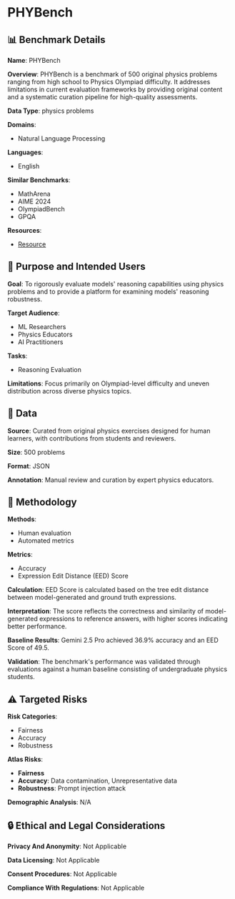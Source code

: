 # PHYBench

## 📊 Benchmark Details

**Name**: PHYBench

**Overview**: PHYBench is a benchmark of 500 original physics problems ranging from high school to Physics Olympiad difficulty. It addresses limitations in current evaluation frameworks by providing original content and a systematic curation pipeline for high-quality assessments.

**Data Type**: physics problems

**Domains**:
- Natural Language Processing

**Languages**:
- English

**Similar Benchmarks**:
- MathArena
- AIME 2024
- OlympiadBench
- GPQA

**Resources**:
- [Resource](https://www.phybench.cn/)

## 🎯 Purpose and Intended Users

**Goal**: To rigorously evaluate models' reasoning capabilities using physics problems and to provide a platform for examining models' reasoning robustness.

**Target Audience**:
- ML Researchers
- Physics Educators
- AI Practitioners

**Tasks**:
- Reasoning Evaluation

**Limitations**: Focus primarily on Olympiad-level difficulty and uneven distribution across diverse physics topics.

## 💾 Data

**Source**: Curated from original physics exercises designed for human learners, with contributions from students and reviewers.

**Size**: 500 problems

**Format**: JSON

**Annotation**: Manual review and curation by expert physics educators.

## 🔬 Methodology

**Methods**:
- Human evaluation
- Automated metrics

**Metrics**:
- Accuracy
- Expression Edit Distance (EED) Score

**Calculation**: EED Score is calculated based on the tree edit distance between model-generated and ground truth expressions.

**Interpretation**: The score reflects the correctness and similarity of model-generated expressions to reference answers, with higher scores indicating better performance.

**Baseline Results**: Gemini 2.5 Pro achieved 36.9% accuracy and an EED Score of 49.5.

**Validation**: The benchmark's performance was validated through evaluations against a human baseline consisting of undergraduate physics students.

## ⚠️ Targeted Risks

**Risk Categories**:
- Fairness
- Accuracy
- Robustness

**Atlas Risks**:
- **Fairness**
- **Accuracy**: Data contamination, Unrepresentative data
- **Robustness**: Prompt injection attack

**Demographic Analysis**: N/A

## 🔒 Ethical and Legal Considerations

**Privacy And Anonymity**: Not Applicable

**Data Licensing**: Not Applicable

**Consent Procedures**: Not Applicable

**Compliance With Regulations**: Not Applicable
